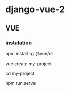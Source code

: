 # django-vue-2

## VUE

### instalation

npm install -g @vue/cli

vue create my-project

cd my-project

npm run serve
